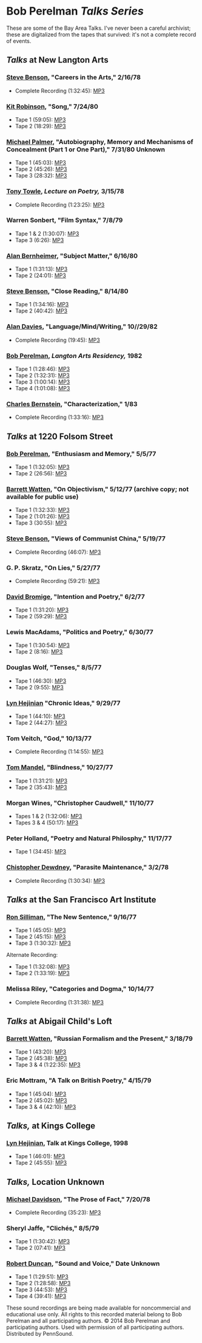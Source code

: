 Bob Perelman *Talks Series*
===========================

These are some of the Bay Area Talks. I've never been a careful archivist; these are digitalized from the tapes that survived:
it's not a complete record of events.

*Talks* at New Langton Arts
---------------------------

### [Steve Benson](http://writing.upenn.edu/pennsound/x/Benson.php), "Careers in the Arts," 2/16/78

-   Complete Recording (1:32:45): [MP3](https://media.sas.upenn.edu/pennsound/authors/Benson/Benson-Steve_01_Careers-In-the-Arts_Langton-Street_Talks_Date-Unknown.mp3)

### [Kit Robinson](http://writing.upenn.edu/pennsound/x/Robinson.php), "Song," 7/24/80

-   Tape 1 (59:05): [MP3](https://media.sas.upenn.edu/pennsound/authors/Robinson/Robinson-Kit_Song-Part-1_Perelman-Talks-Langton_Unknown-Date.mp3)
-   Tape 2 (18:29): [MP3](https://media.sas.upenn.edu/pennsound/authors/Robinson/Robinson-Kit_Song-Part-2_Perelman-Talks-Langton_Unknown-Date.mp3)

### [Michael Palmer](http://writing.upenn.edu/pennsound/x/Palmer.php), "Autobiography, Memory and Mechanisms of Concealment (Part 1 or One Part)," 7/31/80 Unknown

-   Tape 1 (45:03): [MP3](https://media.sas.upenn.edu/pennsound/authors/Palmer/Palmer-Michael_Autobiography-Memory-Mechanisms_Perelman-Talks_80-Langton-St_Unknown-Date.mp3)
-   Tape 2 (45:26): [MP3](https://media.sas.upenn.edu/pennsound/authors/Palmer/Palmer-Michael_Autobiography-Memory-Mechanisms-Part-2_Perelman-Talks_80-Langton-St_Unknown-Date.mp3)
-   Tape 3 (28:32): [MP3](http://media.sas.upenn.edu/pennsound/authors/Perelman/Talks/Perelman_Tapes_Box-1/parts/Palmer-Michael_Part-2_Autobiography-Memory-and-Mechanisms-of-Concealment-Part-1_New-Langton-Arts_Date-Unknown.mp3)

### [Tony Towle](http://writing.upenn.edu/pennsound/x/Towle.html), *Lecture on Poetry,* 3/15/78

-   Complete Recording (1:23:25): [MP3](https://media.sas.upenn.edu/pennsound/authors/Towle/Towle-Tony_Complete-Talk_Perelman-Talks-80-Langton_Unknown-Date.mp3)

### Warren Sonbert, "Film Syntax," 7/8/79

-   Tape 1 & 2 (1:30:07): [MP3](https://media.sas.upenn.edu/pennsound/authors/Perelman/Talks/Perelman_Tapes_Box-2/Sonbert-Warren_Film-Syntax-Parts-1-2_Perelman-Talks-80-Langton_07-08-79.mp3)
-   Tape 3 (6:26): [MP3](https://media.sas.upenn.edu/pennsound/authors/Perelman/Talks/Perelman_Tapes_Box-2/Sonbert-Warren_Film-Syntax-Part-3_Perelman-Talks-80-Langton_07-08-79.mp3)

### [Alan Bernheimer](http://writing.upenn.edu/pennsound/x/Bernheimer.php), "Subject Matter," 6/16/80

-   Tape 1 (1:31:13): [MP3](https://media.sas.upenn.edu/pennsound/authors/Bernheimer/Bernheimer-Alan_Subject-Matter-Part-1_Perelman-Talks-80-Langton_6-16-80.mp3)
-   Tape 2 (24:01): [MP3](https://media.sas.upenn.edu/pennsound/authors/Bernheimer/Bernheimer-Alan_Subject-Matter-Part-2_Perelman-Talks-80-Langton_06-16-80.mp3)

### [Steve Benson](http://writing.upenn.edu/pennsound/x/Benson.php), "Close Reading," 8/14/80

-   Tape 1 (1:34:16): [MP3](https://media.sas.upenn.edu/pennsound/authors/Benson/Benson-Steve_01_Close-Reading_Langton-Street_Talks_Date-Unknown.mp3)
-   Tape 2 (40:42): [MP3](https://media.sas.upenn.edu/pennsound/authors/Benson/Benson-Steve_Close-Reading-Part-2_Perelman-Talks-80-Langton-St_Date-Unknown.mp3)

### [Alan Davies](http://writing.upenn.edu/pennsound/x/Davies-Alan.php), "Language/Mind/Writing," 10//29/82

-   Complete Recording (19:45): [MP3](https://media.sas.upenn.edu/pennsound/authors/Davies-A/Davies-Alan_01_Language-Mind-Writing_Langton-Street_Talks_Date-Unknown.mp3)

### [Bob Perelman](http://writing.upenn.edu/pennsound/x/Perelman.php), *Langton Arts Residency,* 1982

-   Tape 1 (1:28:46): [MP3](https://media.sas.upenn.edu/pennsound/authors/Perelman/Talks/Perelman_Tapes_Box-2/Perelman-Bob_BP-Langton-Residency-Part-1_Perelman-Talks-80-Langton_3-30-81.mp3)
-   Tape 2 (1:32:31): [MP3](https://media.sas.upenn.edu/pennsound/authors/Perelman/Talks/Perelman_Tapes_Box-2/Perelman-Bob_BP-Langton-Residency-Part-2_Perelman-Talks-80-Langton_3-30-81.mp3)
-   Tape 3 (1:00:14): [MP3](https://media.sas.upenn.edu/pennsound/authors/Perelman/Talks/Perelman_Tapes_Box-2/Perelman-Bob_BP-Langton-Residency-Part-3_Perelman-Talks-80-Langton_3-30-81.mp3)
-   Tape 4 (1:01:08): [MP3](https://media.sas.upenn.edu/pennsound/authors/Perelman/Talks/Perelman_Tapes_Box-2/Perelman-Bob_BP-Langton-Residency-Part-4_Perelman-Talks-80-Langton_3-30-81.mp3)

### [Charles Bernstein](http://writing.upenn.edu/pennsound/x/Bernstein.html), "Characterization," 1/83

-   Complete Recording (1:33:16): [MP3](https://media.sas.upenn.edu/pennsound/authors/Bernstein/Bernstein-Charles_Characterization_Perelman-Talks-80-Langton_10-82-Year-Unknown.mp3)

  

*Talks* at 1220 Folsom Street
-----------------------------

### [Bob Perelman](http://writing.upenn.edu/pennsound/x/Perelman.php), "Enthusiasm and Memory," 5/5/77

-   Tape 1 (1:32:05): [MP3](https://media.sas.upenn.edu/pennsound/authors/Perelman/Talks/Perelman_Tapes_Box-2/Perelman-Bob_Enthusiasm_Perelman-Talks_1220-Folsom_05-05-77.mp3)
-   Tape 2 (26:56): [MP3](https://media.sas.upenn.edu/pennsound/authors/Perelman/Talks/Perelman_Tapes_Box-2/Perelman-Bob_Enthusiasm-Part-2_Perelman-Talks_1220-Folsom_05-05-77.mp3)

### [Barrett Watten](http://www.writing.upenn.edu/pennsound/x/Watten.php), "On Objectivism," 5/12/77 (archive copy; not available for public use)

-   Tape 1 (1:32:33): [MP3](https://media.sas.upenn.edu/file/176737)
-   Tape 2 (1:01:26): [MP3](https://media.sas.upenn.edu/file/176738)
-   Tape 3 (30:55): [MP3](https://media.sas.upenn.edu/file/176736)

### [Steve Benson](http://writing.upenn.edu/pennsound/x/Benson.php), "Views of Communist China," 5/19/77

-   Complete Recording (46:07): [MP3](https://media.sas.upenn.edu/pennsound/authors/Benson/Benson-Steve_01_Com-China_Folsom-Street_Talks_5-19-77.mp3)

### G. P. Skratz, "On Lies," 5/27/77

-   Complete Recording (59:21): [MP3](https://media.sas.upenn.edu/pennsound/authors/Perelman/Talks/Perelman_Tapes_Box-2/Skratz-GP_On-Lies_Perelman-Talks-1220-Folsom_05-27-77.mp3)

### [David Bromige](http://writing.upenn.edu/pennsound/x/Bromige.php), "Intention and Poetry," 6/2/77

-   Tape 1 (1:31:20): [MP3](https://media.sas.upenn.edu/pennsound/authors/Bromige/Bromige-David_01_Intention-and-Poetry_Folsom-Street_Talks_6-2-77.mp3)
-   Tape 2 (59:29): [MP3](https://media.sas.upenn.edu/pennsound/authors/Bromige/Bromige-David_02_Intention-and-Poetry_Folsom-Street_Talks_6-2-77.mp3)

### Lewis MacAdams, "Politics and Poetry," 6/30/77

-   Tape 1 (1:30:54): [MP3](http://media.sas.upenn.edu/pennsound/authors/Perelman/Talks/Perelman_Tapes_Box-2/Perelman-Tapes_28_C-McAdams.mp3)
-   Tape 2 (8:16): [MP3](https://media.sas.upenn.edu/pennsound/authors/Perelman/Talks/Perelman_Tapes_Box-2/MacAdams-Lewis_Politics-and-Poetry-Part-3_Perelman-Talks-1220-Folsom_06-30-77.mp3)

### Douglas Wolf, "Tenses," 8/5/77

-   Tape 1 (46:30): [MP3](https://media.sas.upenn.edu/pennsound/authors/Perelman/Talks/Perelman_Tapes_Box-2/Wolf-Douglas_Tenses-Part%201_Perelman-Talks-1220-Folsom_08-05-77.mp3)
-   Tape 2 (9:55): [MP3](https://media.sas.upenn.edu/pennsound/authors/Perelman/Talks/Perelman_Tapes_Box-2/Wolf-Douglas_Tenses-Part-2_Perelman-Talks-1220-Folsom_08-05-77.mp3)

### [Lyn Hejinian](http://writing.upenn.edu/pennsound/x/Hejinian.php) "Chronic Ideas," 9/29/77

-   Tape 1 (44:10): [MP3](https://media.sas.upenn.edu/pennsound/authors/Hejinian/Hejinian-Lyn_Chronic-Ideas-Part-1_Perelman-Talks_09-29-77.mp3)
-   Tape 2 (44:27): [MP3](https://media.sas.upenn.edu/pennsound/authors/Hejinian/Hejinian-Lyn_Chronic-Ideas-Part%202_Perelman-Talks_09-29-77.mp3)

### Tom Veitch, "God," 10/13/77

-   Complete Recording (1:14:55): [MP3](https://media.sas.upenn.edu/pennsound/authors/Perelman/Talks/Perelman_Tapes_Box-2/Veitch-Tom_God_Perelman-Talks-1220-Folsom_10-13-77.mp3)

### [Tom Mandel](http://writing.upenn.edu/pennsound/x/Mandel.php), "Blindness," 10/27/77

-   Tape 1 (1:31:21): [MP3](https://media.sas.upenn.edu/pennsound/authors/Mandel/Mandel-Tom_Blindness_Perelman-Talks-1220-Folsom_10-27-77.mp3)
-   Tape 2 (35:43): [MP3](http://media.sas.upenn.edu/pennsound/authors/Perelman/Talks/Perelman_Tapes_Box-2/Perelman-Tapes_35_Tom-Mandel-3.mp3)

### Morgan Wines, "Christopher Caudwell," 11/10/77

-   Tapes 1 & 2 (1:32:06): [MP3](https://media.sas.upenn.edu/pennsound/authors/Perelman/Talks/Perelman_Tapes_Box-2/Wines-Morgan_Christopher-Cauldwell-Parts-1-and-2_Perelman-Talks-1220-Folsom-St_11-10-77.mp3)
-   Tapes 3 & 4 (50:17): [MP3](https://media.sas.upenn.edu/pennsound/authors/Perelman/Talks/Perelman_Tapes_Box-2/Wines-Morgan_Christopher-Caudwell-Part-3-4_Perelman-Talks-1220-Folsom_11-10-77.mp3)

### Peter Holland, "Poetry and Natural Philosphy," 11/17/77

-   Tape 1 (34:45): [MP3](https://media.sas.upenn.edu/pennsound/authors/Perelman/Talks/Perelman_Tapes_Box-1/Holland-Peter_Poetry-and-Natural-Philosophy-Part-1_Perelman-Talks-1220-Folsom_11-17-77.mp3)

### [Chistopher Dewdney](http://writing.upenn.edu/pennsound/x/Dewdney.php), "Parasite Maintenance," 3/2/78

-   Complete Recording (1:30:34): [MP3](https://media.sas.upenn.edu/file/176755)

  

*Talks* at the San Francisco Art Institute
------------------------------------------

### [Ron Silliman](http://writing.upenn.edu/pennsound/x/Silliman.php), "The New Sentence," 9/16/77

-   Tape 1 (45:05): [MP3](https://media.sas.upenn.edu/pennsound/authors/Silliman/Silliman-Ron_The-New-Sentence-Part-1_Perelman-Talks-SF-Art-Institute_09-16-77.mp3.mp3)
-   Tape 2 (45:15): [MP3](https://media.sas.upenn.edu/pennsound/authors/Silliman/Silliman-Ron_The-New-Sentence-Part-2_Perelman-Talks-SF-Art-Institute_09-16-77.mp3.mp3)
-   Tape 3 (1:30:32): [MP3](https://media.sas.upenn.edu/pennsound/authors/Silliman/Silliman-Ron_The-New-Sentence-Part-3_Perelman-Talks-SF-Art-Institute_09-16-77.mp3)

  
Alternate Recording:

-   Tape 1 (1:32:08): [MP3](http://media.sas.upenn.edu/pennsound/authors/Perelman/Talks/Perelman_Tapes_Box-1/Perelman-Tapes_12_RS-1.mp3)
-   Tape 2 (1:33:19): [MP3](http://media.sas.upenn.edu/pennsound/authors/Perelman/Talks/Perelman_Tapes_Box-1/Perelman-Tapes_11_RS3.mp3)

### Melissa Riley, "Categories and Dogma," 10/14/77

-   Complete Recording (1:31:38): [MP3](https://media.sas.upenn.edu/pennsound/authors/Perelman/Talks/Perelman_Tapes_Box-2/Riley-Melissa_Categories-and-Dogma_Perelman-Talks-SF-Art-Institute_10-14-79.mp3)

  

*Talks* at Abigail Child's Loft
-------------------------------

### [Barrett Watten](http://www.writing.upenn.edu/pennsound/x/Watten.php), "Russian Formalism and the Present," 3/18/79

-   Tape 1 (43:20): [MP3](https://media.sas.upenn.edu/file/176704)
-   Tape 2 (45:38): [MP3](https://media.sas.upenn.edu/file/176740)
-   Tape 3 & 4 (1:22:35): [MP3](https://media.sas.upenn.edu/file/66023)

### Eric Mottram, "A Talk on British Poetry," 4/15/79

-   Tape 1 (45:04): [MP3](https://media.sas.upenn.edu/pennsound/authors/Mottram/Mottram-Eric_On-British-Poetry_Part-1_Perelman-Talks-576-Folsom_4-15-79.mp3)
-   Tape 2 (45:02): [MP3](https://media.sas.upenn.edu/pennsound/authors/Mottram/Mottram-Eric_On-British-Poetry_Part-2_Perelman-Talks-576-Folsom_4-15-79.mp3)
-   Tape 3 & 4 (42:10): [MP3](https://media.sas.upenn.edu/pennsound/authors/Mottram/Mottram-Eric_On-British-Poetry-Parts-3-and-4_Perelman-Talks-576-Folson_04-15-79.mp3)

  

*Talks,* at Kings College
-------------------------

### [Lyn Hejinian](http://writing.upenn.edu/pennsound/x/Hejinian.php), Talk at Kings College, 1998

-   Tape 1 (46:01): [MP3](https://media.sas.upenn.edu/pennsound/authors/Hejinian/Hejinian-Lyn_Talk-at-Kings-College-Part-1_Perelman-Talks_1998.mp3)
-   Tape 2 (45:55): [MP3](https://media.sas.upenn.edu/pennsound/authors/Hejinian/Hejinian-Lyn_Talk-at-Kings-College-Part-2_Perelman-Talks_1998.mp3)

  

*Talks,* Location Unknown
-------------------------

### [Michael Davidson](http://writing.upenn.edu/pennsound/x/Davidson.php), "The Prose of Fact," 7/20/78

-   Complete Recording (35:23): [MP3](https://media.sas.upenn.edu/pennsound/authors/Davidson/Davidson-Michael_01_The-Prose-Of-Fact_Talks_7-20-28.mp3)

### Sheryl Jaffe, "Clichés," 8/5/79

-   Tape 1 (1:30:42): [MP3](https://media.sas.upenn.edu/pennsound/authors/Jaffe/Jaffe-Sheryl_Cliches-Part-1_Perelman-Talks_08-05-79.mp3)
-   Tape 2 (07:41): [MP3](https://media.sas.upenn.edu/pennsound/authors/Jaffe/Jaffe-Sheryl_Cliches-Part-2_Perelman-Talks_08-05-79.mp3)

### [Robert Duncan](http://writing.upenn.edu/pennsound/x/Duncan.php), "Sound and Voice," Date Unknown

-   Tape 1 (1:29:51): [MP3](https://media.sas.upenn.edu/pennsound/authors/Duncan/Duncan-Robert_Sound-and-Voice_Perelman-Talks-Unknown-Date_AUDIO-DAMAGED.mp3)
-   Tape 2 (1:28:58): [MP3](https://media.sas.upenn.edu/pennsound/authors/Duncan/Duncan-Robert_Sound-and-Voice-Part-2_Perelman-Talks_09-15_AUDIO-DAMAGED.mp3)
-   Tape 3 (44:53): [MP3](https://media.sas.upenn.edu/pennsound/authors/Duncan/Duncan-Robert_Sound-and-Voice-Part-3_Perelman-Talks_Date-Unknown.mp3)
-   Tape 4 (39:41): [MP3](https://media.sas.upenn.edu/pennsound/authors/Duncan/Duncan-Robert_Sound-and-Voice-Part-4_Perelman-Talks_Date-Unknown.mp3)

  
  

These sound recordings are being made available for noncommercial and educational use only. All rights to this recorded material belong to Bob Perelman and all participating authors. © 2014 Bob Perelman and participating authors. Used with permission of all participating authors. Distributed by PennSound.
